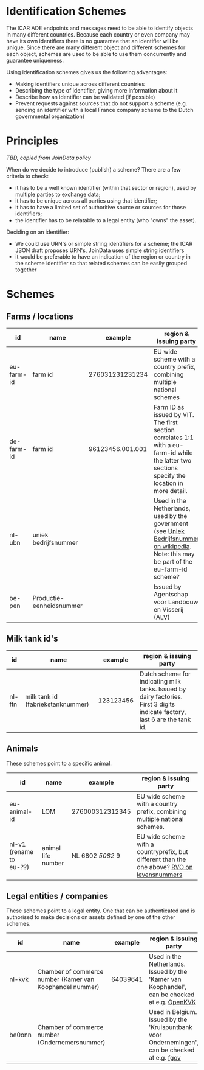 # Identification Schemes
The ICAR ADE endpoints and messages need to be able to identify objects in many different countries. Because each country or even company may have its own identifiers there is no guarantee that an identifier will be unique. Since there are many different object and different schemes for each object, schemes are used to be able to use them concurrently and guarantee uniqueness.

Using identification schemes gives us the following advantages:
* Making identifiers unique across different countries
* Describing the type of identifier, giving more information about it
* Describe how an identifier can be validated (if possible)
* Prevent requests against sources that do not support a scheme (e.g. sending an identifier with a local France company scheme to the Dutch governmental organization)

# Principles
_TBD, copied from JoinData policy_

When do we decide to introduce (publish) a scheme? There are a few criteria to check:

* it has to be a well known identifier (within that sector or region), used by multiple parties to exchange data;
* it has to be unique across all parties using that identifier;
* it has to have a limited set of authoritive source or sources for those identifiers;
* the identifier has to be relatable to a legal entity (who "owns" the asset).
 
Deciding on an identifier:
* We could use URN's or simple string identifiers for a scheme; the ICAR JSON draft proposes URN's, JoinData uses simple string identifiers
* it would be preferable to have an indication of the region or country in the scheme identifier so that related schemes can be easily grouped together

# Schemes

## Farms / locations

| id  | name  | example| region & issuing party  | 
|---|---|---|---|
| eu-farm-id  | farm id  |  276031231231234 | EU wide scheme with a country prefix, combining multiple national schemes |
| de-farm-id  | farm id  | 96123456.001.001  |  Farm ID as issued by VIT. The first section correlates 1:1 with a eu-farm-id while the latter two sections specify the location in more detail. |
| nl-ubn  | uniek bedrijfsnummer  |   | Used in the Netherlands, used by the government (see [Uniek Bedrijfsnummer on wikipedia](https://nl.wikipedia.org/wiki/Uniek_Bedrijfsnummer). Note: this may be part of the eu-farm-id scheme?  |
| be-pen  | Productie-eenheidsnummer   |   | Issued by Agentschap voor Landbouw en Visserij (ALV) |

## Milk tank id's
| id  | name  | example| region & issuing party  | 
|---|---|---|---|
| nl-ftn  | milk tank id (fabriekstanknummer)  |  123123456 | Dutch scheme for indicating milk tanks. Issued by dairy factories. First 3 digits indicate factory, last 6 are the tank id. |


## Animals
These schemes point to a specific animal.

| id  | name  | example| region & issuing party  | 
|---|---|---|---|
| eu-animal-id  | LOM  |  276000312312345 | EU wide scheme with a country prefix, combining multiple national schemes.  |
| nl-v1 (rename to eu-??) | animal life number |NL 6802 *5082* 9 | EU wide scheme with a countryprefix, but different than the one above? [RVO on levensnummers](http://www.rvo.nl/onderwerpen/agrarisch-ondernemen/dieren/dieren-registreren/runderen/oormerken-voor-runderen) |

## Legal entities / companies

These schemes point to a legal entity. One that can be authenticated and is authorised to make decisions on assets defined by one of the other schemes.

| id  | name  | example| region & issuing party  | 
|---|---|---|---|
| nl-kvk | Chamber of commerce number (Kamer van Koophandel nummer) |64039641 | Used in the Netherlands. Issued by the 'Kamer van Koophandel', can be checked at e.g. [OpenKVK](www.openkvk.nl) |
| be0onn | Chamber of commerce number (Ondernemersnummer) | | Used in Belgium. Issued by the 'Kruispuntbank voor Ondernemingen', can be checked at e.g. [fgov](https://kbopub.economie.fgov.be/kbopub/zoeknummerform.html?lang=nl) |

